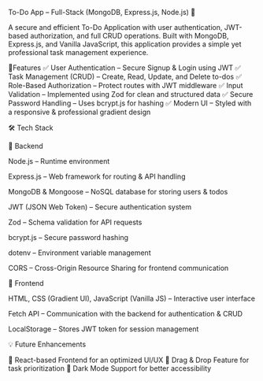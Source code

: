 To-Do App – Full-Stack (MongoDB, Express.js, Node.js) 🚀

A secure and efficient To-Do Application with user authentication,
JWT-based authorization, and full CRUD operations. Built with MongoDB,
Express.js, and Vanilla JavaScript, this application provides a simple yet professional task management experience.


🔹Features
✅ User Authentication – Secure Signup & Login using JWT
✅ Task Management (CRUD) – Create, Read, Update, and Delete to-dos
✅ Role-Based Authorization – Protect routes with JWT middleware
✅ Input Validation – Implemented using Zod for clean and structured data
✅ Secure Password Handling – Uses bcrypt.js for hashing
✅ Modern UI – Styled with a responsive & professional gradient design



🛠️ Tech Stack

📌 Backend

Node.js – Runtime environment

Express.js – Web framework for routing & API handling

MongoDB & Mongoose – NoSQL database for storing users & todos

JWT (JSON Web Token) – Secure authentication system

Zod – Schema validation for API requests

bcrypt.js – Secure password hashing

dotenv – Environment variable management

CORS – Cross-Origin Resource Sharing for frontend communication

📌 Frontend

HTML, CSS (Gradient UI), JavaScript (Vanilla JS) – Interactive user interface

Fetch API – Communication with the backend for authentication & CRUD

LocalStorage – Stores JWT token for session management


💡 Future Enhancements

🔹 React-based Frontend for an optimized UI/UX
🔹 Drag & Drop Feature for task prioritization
🔹 Dark Mode Support for better accessibility

